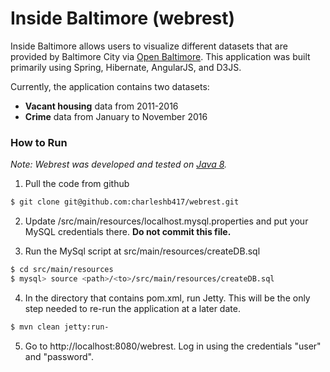 # Inside Baltimore (webrest)

Inside Baltimore allows users to visualize different datasets that are provided by Baltimore City via [Open Baltimore](https://data.baltimorecity.gov). This application was built primarily using Spring, Hibernate, AngularJS, and D3JS.

Currently, the application contains two datasets:
  - **Vacant housing** data from 2011-2016
  - **Crime** data from January to November 2016

### How to Run
*Note: Webrest was developed and tested on [Java 8](http://www.oracle.com/technetwork/java/javase/overview/java8-2100321.html).*

1) Pull the code from github
```sh
$ git clone git@github.com:charleshb417/webrest.git
```
2) Update /src/main/resources/localhost.mysql.properties and put your 
MySQL credentials there. **Do not commit this file.**

3) Run the MySql script at src/main/resources/createDB.sql
```sh
$ cd src/main/resources
$ mysql> source <path>/<to>/src/main/resources/createDB.sql
```

4) In the directory that contains pom.xml, run Jetty. This will be the only step needed to re-run the application at a later date.
```sh
$ mvn clean jetty:run-
```

5) Go to http://localhost:8080/webrest. Log in using the credentials "user" and "password".
